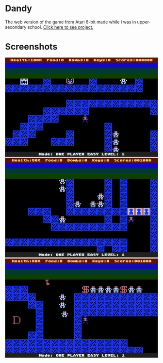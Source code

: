 # Dandy
The web version of the game from Atari 8-bit made while I was in upper-secondary school. [Click here to see project.](https://kosiarznerek.github.io/web-dandy/index.html)

# Screenshots
![Screenshot_0](https://raw.githubusercontent.com/Kosiarznerek/web-dandy/master/screenshots/0.png)
![Screenshot_1](https://raw.githubusercontent.com/Kosiarznerek/web-dandy/master/screenshots/1.png)
![Screenshot_2](https://raw.githubusercontent.com/Kosiarznerek/web-dandy/master/screenshots/2.png)
